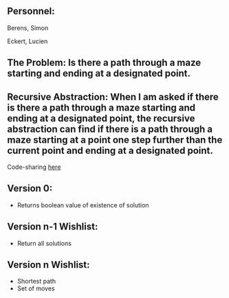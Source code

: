 ## Personnel:
  Berens, Simon
  
  Eckert, Lucien

## The Problem: Is there a path through a maze starting and ending at a designated point.

## Recursive Abstraction: When I am asked if there is there a path through a maze starting and ending at a designated point, the recursive abstraction can find if there is a path through a maze starting at a point one step further than the current point and ending at a designated point.

Code-sharing  [here](https://codeshare.io/GqlWpj)

## Version 0:
  - Returns boolean value of existence of solution

## Version n-1 Wishlist:
  - Return all solutions

## Version n Wishlist:
  - Shortest path
  - Set of moves
